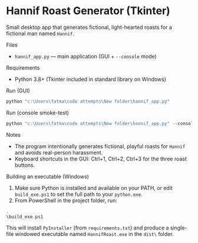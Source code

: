 # Hannif Roast Generator (Tkinter)

Small desktop app that generates fictional, light-hearted roasts for a fictional man named `Hannif`.

Files
- `hannif_app.py` — main application (GUI + `--console` mode)

Requirements
- Python 3.8+ (Tkinter included in standard library on Windows)

Run (GUI)

```powershell
python "c:\Users\fatma\code attempts\New folder\hannif_app.py"
```

Run (console smoke-test)

```powershell
python "c:\Users\fatma\code attempts\New folder\hannif_app.py" --console
```

Notes
- The program intentionally generates fictional, playful roasts for `Hannif` and avoids real-person harassment.
- Keyboard shortcuts in the GUI: Ctrl+1, Ctrl+2, Ctrl+3 for the three roast buttons.

Building an executable (Windows)

1. Make sure Python is installed and available on your PATH, or edit `build_exe.ps1` to set the full path to your `python.exe`.
2. From PowerShell in the project folder, run:

```powershell
.
\build_exe.ps1
```

This will install `PyInstaller` (from `requirements.txt`) and produce a single-file windowed executable named `HannifRoast.exe` in the `dist\` folder.

